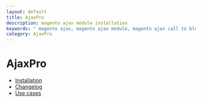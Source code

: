 ```yaml
---
layout: default
title: AjaxPro
description: magento ajax module installation
keywords: " magento ajax, magento ajax module, magento ajax call to block, magento ajax shopping cart, magento ajax cart pro "
category: AjaxPro
---
```


# AjaxPro

- [Installation](installation/)
- [Changelog](changelog/)
- [Use cases](use-cases/)
